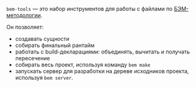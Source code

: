`bem-tools` — это набор инструментов для работы с файлами по [БЭМ-методологии](https://ru.bem.info/method/).

Он позволяет:

* создавать сущности
* собирать финальный рантайм
* работать с build-декларациями: объединять, вычитать и получать пересечение
* собирать весь проект, используя команду `bem make`
* запускать сервер для разработки на дереве исходников проекта, используя `bem server`.
